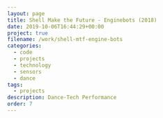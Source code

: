 ```yaml
---
layout: page
title: Shell Make the Future - Enginebots (2018)
date: 2019-10-06T16:44:29+00:00
project: true
filename: /work/shell-mtf-engine-bots
categories:
  - code
  - projects
  - technology
  - sensors
  - dance
tags:
  - projects
description: Dance-Tech Performance
order: 7
---
```


